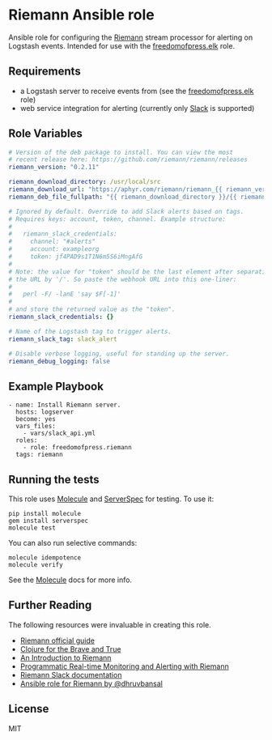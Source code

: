 # Riemann Ansible role

Ansible role for configuring the [Riemann] stream processor
for alerting on Logstash events.
Intended for use with the [freedomofpress.elk] role.

Requirements
------------
* a Logstash server to receive events from (see the [freedomofpress.elk] role)
* web service integration for alerting (currently only [Slack] is supported)

Role Variables
--------------
```yaml
# Version of the deb package to install. You can view the most
# recent release here: https://github.com/riemann/riemann/releases
riemann_version: "0.2.11"

riemann_download_directory: /usr/local/src
riemann_download_url: "https://aphyr.com/riemann/riemann_{{ riemann_version }}_all.deb"
riemann_deb_file_fullpath: "{{ riemann_download_directory }}/{{ riemann_download_url | basename }}"

# Ignored by default. Override to add Slack alerts based on tags.
# Requires keys: account, token, channel. Example structure:
#
#   riemann_slack_credentials:
#     channel: "#alerts"
#     account: exampleorg
#     token: jf4PAD9s1T1N6m5S6iMngAfG
#
# Note: the value for "token" should be the last element after separating
# the URL by '/'. So paste the webhook URL into this one-liner:
#
#   perl -F/ -lanE 'say $F[-1]'
#
# and store the returned value as the "token".
riemann_slack_credentials: {}

# Name of the Logstash tag to trigger alerts.
riemann_slack_tag: slack_alert

# Disable verbose logging, useful for standing up the server.
riemann_debug_logging: false
```

Example Playbook
----------------

```
- name: Install Riemann server.
  hosts: logserver
  become: yes
  vars_files:
    - vars/slack_api.yml
  roles:
    - role: freedomofpress.riemann
  tags: riemann
```

Running the tests
-----------------

This role uses [Molecule] and [ServerSpec] for testing. To use it:

```
pip install molecule
gem install serverspec
molecule test
```

You can also run selective commands:

```
molecule idempotence
molecule verify
```

See the [Molecule] docs for more info.

Further Reading
---------------
The following resources were invaluable in creating this role.

* [Riemann official guide](http://riemann.io/howto.html#putting-riemann-into-production)
* [Clojure for the Brave and True](http://www.braveclojure.com/do-things/)
* [An Introduction to Riemann](https://kartar.net/2014/12/an-introduction-to-riemann/)
* [Programmatic Real-time Monitoring and Alerting with Riemann](http://www.stuartgunter.org/programmatic-realtime-monitoring-alerting-riemann/)
* [Riemann Slack documentation](http://riemann.io/api/riemann.slack.html)
* [Ansible role for Riemann by @dhruvbansal](https://github.com/dhruvbansal/riemann-server-ansible-role)

License
-------

MIT

[Molecule]: http://molecule.readthedocs.org/en/master/
[ServerSpec]: http://serverspec.org/
[freedomofpress.elk]: https://github.com/freedomofpress/ansible-role-elk
[Riemann]: http://riemann.io
[Slack]: https://slack.com
